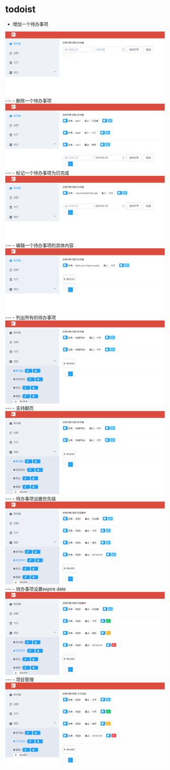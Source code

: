 # todoist
- 增加一个待办事项

<img src="./gif/add.gif"/>
---
- 删除一个待办事项

<img src="./gif/delete.gif"/>
---
- 标记一个待办事项为已完成

<img src="./gif/finish.gif"/>
---
- 编辑一个待办事项的具体内容

<img src="./gif/change.gif"/>
---
- 列出所有的待办事项

<img src="./gif/all.gif"/>
---
- 支持翻页

<img src="./gif/page.gif"/>
---
- 待办事项设置优先级

<img src="./gif/level.gif"/>
---
- 待办事项设置expire date

<img src="./gif/expire.gif"/>
---
- 项目管理

<img src="./gif/project.gif"/>


